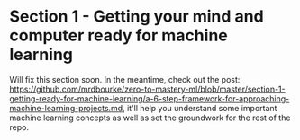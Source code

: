 # Section 1 - Getting your mind and computer ready for machine learning

Will fix this section soon. In the meantime, check out the post: https://github.com/mrdbourke/zero-to-mastery-ml/blob/master/section-1-getting-ready-for-machine-learning/a-6-step-framework-for-approaching-machine-learning-projects.md, it'll help you understand some important machine learning concepts as well as set the groundwork for the rest of the repo.
